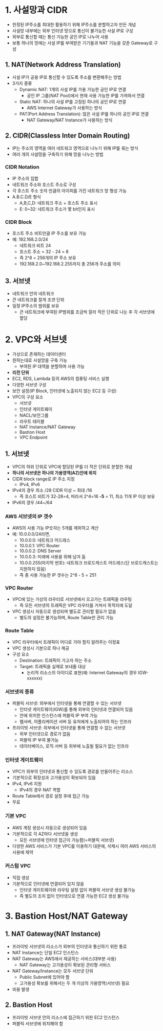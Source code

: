 # 1. 사설망과 CIDR

* 한정된 IP주소를 최대한 활용하기 위해 IP주소를 분할하고자 만든 개념
* 사설망 내부에는 외부 인터넷 망으로 통신이 불가능한 사설 IP로 구성
* 외부로 통신할 때는 통신 가능한 공인 IP로 나누어 사용
* 보통 하나의 망에는 사설 IP를 부여받은 기기들과 NAT 기능을 갖춘 Gateway로 구성

## 1. NAT(Network Address Translation)

* 사설 IP가 공용 IP로 통신할 수 있도록 주소를 변환해주는 방법
* 3가지 종류
    * Dynamic NAT: 1개의 사설 IP를 가용 가능한 공인 IP로 연결
        * 공인 IP 그룹(NAT Pool)에서 현재 사용 가능한 IP를 가져와서 연결
    * Static NAT: 하나의 사설 IP를 고정된 하나의 공인 IP로 연결
        * AWS Internet Gateway가 사용하는 방식
    * PAT(Port Address Translation): 많은 사설 IP를 하나의 공인 IP로 연결
        * NAT Gateway/NAT Instance가 사용하는 방식

## 2. CIDR(Classless Inter Domain Routing)

* IP는 주소의 영역을 여러 네트워크 영역으로 나누기 위해 IP를 묶는 방식
* 여러 개의 사설망을 구축하기 위해 망을 나누는 방법

### CIDR Notation

* IP 주소의 집합
* 네트워크 주소와 호스트 주소로 구성
* 각 호스트 주소 숫자 만큼의 아이피를 가진 네트워크 망 형성 가능
* A.B.C.D/E 형식
    * A,B,C,D: 네트워크 주소 + 호스트 주소 표시
    * E: 0~32: 네트워크 주소가 몇 bit인지 표시

### CIDR Block

* 호스트 주소 비트만큼 IP 주소를 보유 가능
* 예: 192.168.2.0/24
    * 네트워크 비트 24
    * 호스트 주소 = 32 - 24 = 8
    * 즉 2^8 = 256개의 IP 주소 보유
    * 192.168.2.0~192.168.2.255까지 총 256개 주소를 의미

## 3. 서브넷

* 네트워크 안의 네트워크
* 큰 네트워크를 잘게 조갠 단위
* 일정 IP주소의 범위를 보유
    * 큰 네트워크에 부여된 IP범위를 조금씩 잘라 작은 단위로 나눈 후 각 서브넷에 할당

# 2. VPC와 서브넷

* 가상으로 존재하는 데이터센터
* 원하는대로 사설망을 구축 가능
    * 부여된 IP 대역을 분할하여 사용 가능
* **리전 단위**
* EC2, RDS, Lambda 등의 AWS의 컴퓨팅 서비스 실행
* 다양한 서브넷 구성
* 보안 설정(IP Block, 인터넷에 노출되지 않는 EC2 등 구성)
* VPC의 구성 요소
    * 서브넷
    * 인터넷 게이트웨이
    * NACL/보안그룹
    * 라우트 테이블
    * NAT Instance/NAT Gateway
    * Bastion Host
    * VPC Endpoint

## 1. 서브넷

* VPC의 하위 단위로 VPC에 할당된 IP를 더 작은 단위로 분할한 개념
* **하나의 서브넷은 하나의 가용영역(AZ)안에 위치**
* CIDR block range로 IP 주소 지정
    * IPv4, IPv6
* IPv4의 경우 최소 /28 CIDR 이상 ~ 최대 /16
    * 즉 호스트 비트가 32-28=4, 따라서 2^4=16 **-5** = 11, 최소 11개 IP 이상 보유
* IPv6의 경우 /44~/64

### AWS 서브넷의 IP 갯수

* AWS의 사용 가능 IP숫자는 5개를 제외하고 계산
* 예: 10.0.0.0/24라면,
    * 10.0.0.0: 네트워크 어드레스
    * 10.0.0.1: VPC Router
    * 10.0.0.2: DNS Server
    * 10.0.0.3: 미래에 사용을 위해 남겨 둠
    * 10.0.0.255(마지막 번호): 네트워크 브로드캐스트 어드레스(단 브로드캐스트는 지원하지 않음)
    * 즉 총 사용 가능한 IP 갯수는 2^8 - 5 = 251

### VPC Router

* VPC에 있는 가상의 라우터로 서브넷에서 오고가는 트래픽을 라우팅
    * 즉 모든 서브넷의 트래픽은 VPC 라우터를 거쳐서 목적지에 도달
* VPC 생성시 자동으로 생성되며 별도로 관리할 필요가 없음
    * 별도의 설정은 불가능하며, Route Table만 관리 가능

### Route Table

* VPC 라우터에서 트래픽이 어디로 가야 할지 알려주는 이정표
* VPC 생성시 기본으로 하나 제공
* 구성 요소
    * Destination: 트래픽이 가고자 하는 주소
    * Target: 트래픽을 실제로 보내줄 대상
        * 논리적 리소스의 아이디로 표현(예: Internet Gateway의 경우 IGW-xxxxxx)

### 서브넷의 종류

* 퍼블릭 서브넷: 외부에서 인터넷을 통해 연결할 수 있는 서브넷
    * 인터넷 게이트웨이(IGW)를 통해 외부의 인터넷과 연결되어 있음
    * 안에 위치한 인스턴스에 퍼블릭 IP 부여 가능
    * 웹서버, 어플리케이션 서버 등 유저에게 노출되어야 하는 인프라
* 프라이빗 서브넷: 외부에서 인터넷을 통해 연결할 수 없는 서브넷
    * 외부 인터넷으로 경로가 없음
    * 퍼블릭 IP 부여 불가능
    * 데이터베이스, 로직 서버 등 외부에 노출될 필요가 없는 인프라

### 인터넷 게이트웨이

* VPC가 외부의 인터넷과 통신할 수 있도록 경로를 만들어주는 리소스
* 기본적으로 확장성과 고가용성이 확보되어 있음
* IPv4, IPv6 지원
    * IPv4의 경우 NAT 역할
* Route Table에서 경로 설정 후에 접근 가능
* 무료

### 기본 VPC

* AWS 계정 생성시 자동으로 생성되어 있음
* 기본적으로 각 AZ마다 서브넷을 생성
    * 모든 서브넷에 인터넷 접근이 가능함(=퍼블릭 서브넷)
* 다양한 AWS 서비스가 기본 VPC를 이용하기 대문에, 삭제시 여러 AWS 서비스의 사용에 제약

### 커스텀 VPC

* 직접 생성
* 기본적으로 인터넷에 연결되어 있지 않음
    * 인터넷 게이트웨이와 라우팅 설정 없이 퍼블릭 서브넷 생성 불가능
    * 즉 별도의 조치 없이 인터넷으로 연결 가능한 EC2 생성 불가능

# 3. Bastion Host/NAT Gateway

## 1. NAT Gateway(NAT Instance)

* 프라이빗 서브넷의 리소스가 외부의 인터넷과 통신하기 위한 통로
* NAT Instance는 단일 EC2 인스턴스
* NAT Gateway는 AWS에서 제공하는 서비스(대부분 사용)
    * NAT Gateway는 고가용성이 확보된 관리형 서비스
* NAT Gateway/Instance는 모두 서브넷 단위
    * Public Subnet에 있어야 함
    * 고가용성 확보를 위해서는 두 개 이상의 가용영역(서브넷) 필요
* 비용 발생

## 2. Bastion Host

* 프라이빗 서브넷 안의 리소스에 접근하기 위한 EC2 인스턴스
* 퍼블릭 서브넷에 위치해야 함